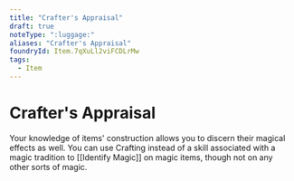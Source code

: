 ```yaml
---
title: "Crafter's Appraisal"
draft: true
noteType: ":luggage:"
aliases: "Crafter's Appraisal"
foundryId: Item.7qXuLl2viFCDLrMw
tags:
  - Item
---
```


# Crafter's Appraisal

Your knowledge of items' construction allows you to discern their magical effects as well. You can use Crafting instead of a skill associated with a magic tradition to [[Identify Magic]] on magic items, though not on any other sorts of magic.

